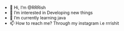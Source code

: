 - 👋 Hi, I’m @RRRish
- 👀 I’m interested in Developing new things
- 🌱 I’m currently learning java 
- 📫 How to reach me? Through my instagram i.e rrrishit

<!---
RRRish/RRRish is a ✨ special ✨ repository because its `README.md` (this file) appears on your GitHub profile.
You can click the Preview link to take a look at your changes.
--->
